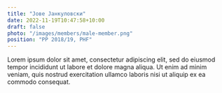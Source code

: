 ```yaml
---
title: "Јове Јанкуловски"
date: 2022-11-19T10:47:58+10:00
draft: false
photo: "/images/members/male-member.png"
position: "PP 2018/19, PHF"
---
```


Lorem ipsum dolor sit amet, consectetur adipiscing elit, sed do eiusmod tempor incididunt ut labore et dolore magna aliqua. Ut enim ad minim veniam, quis nostrud exercitation ullamco laboris nisi ut aliquip ex ea commodo consequat.
